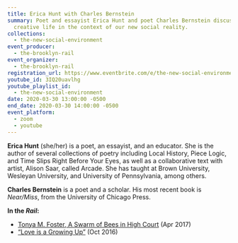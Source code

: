 ```yaml
---
title: Erica Hunt with Charles Bernstein
summary: Poet and essayist Erica Hunt and poet Charles Bernstein discuss
  creative life in the context of our new social reality.
collections:
  - the-new-social-environment
event_producer:
  - the-brooklyn-rail
event_organizer:
  - the-brooklyn-rail
registration_url: https://www.eventbrite.com/e/the-new-social-environment-10-erica-hunt-tickets-101359222162#
youtube_id: 3IQ20uavlhg
youtube_playlist_id:
  - the-new-social-environment
date: 2020-03-30 13:00:00 -0500
end_date: 2020-03-30 14:00:00 -0500
event_platform:
  - zoom
  - youtube
---
```

**Erica Hunt**  (she/her) is a poet, an essayist, and an educator. She is the author of several collections of poetry including Local History, Piece Logic, and Time Slips Right Before Your Eyes, as well as a collaborative text with artist, Alison Saar, called Arcade. She has taught at Brown University, Wesleyan University, and University of Pennsylvania, among others.

**Charles Bernstein** is a poet and a scholar. His most recent book is *Near/Miss*, from the University of Chicago Press.

**In the *Rail*:**

* [Tonya M. Foster, A Swarm of Bees in High Court](https://brooklynrail.org/2017/04/criticspage/Tonya-M-Foster-A-Swarm-of-Bees-in-High-Court)  (Apr 2017)
* [“Love is a Growing Up”](https://brooklynrail.org/2016/10/criticspage/love-is-a-growing-up)  (Oct 2016)